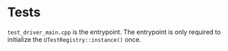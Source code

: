 # Tests

`test_driver_main.cpp` is the entrypoint. The entrypoint is only required to initialize the `UTestRegistry::instance()` once.